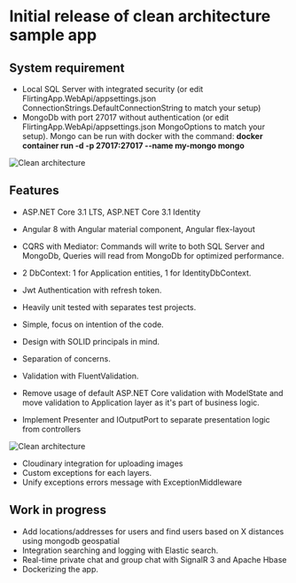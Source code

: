 # Initial release of clean architecture sample app

## System requirement

- Local SQL Server with integrated security (or edit FlirtingApp.WebApi/appsettings.json ConnectionStrings.DefaultConnectionString to match your setup)
- MongoDb with port 27017 without authentication (or edit FlirtingApp.WebApi/appsettings.json MongoOptions to match your setup). Mongo can be run with docker with the command: **docker container run -d -p 27017:27017 --name my-mongo mongo**

<img src="https://imgur.com/download/zpTqpYs/"
     alt="Clean architecture" />

## Features

- ASP.NET Core 3.1 LTS, ASP.NET Core 3.1 Identity
- Angular 8 with Angular material component, Angular flex-layout

- CQRS with Mediator: Commands will write to both SQL Server and MongoDb, Queries will read from MongoDb for optimized performance.
- 2 DbContext: 1 for Application entities, 1 for IdentityDbContext.
- Jwt Authentication with refresh token.
- Heavily unit tested with separates test projects.
- Simple, focus on intention of the code.
- Design with SOLID principals in mind.
- Separation of concerns.
- Validation with FluentValidation.
- Remove usage of default ASP.NET Core validation with ModelState and move validation to Application layer as it's part of business logic.
- Implement Presenter and IOutputPort to separate presentation logic from controllers

<img src="https://imgur.com/download/zwI5AlQ/"
     alt="Clean architecture" />
     
- Cloudinary integration for uploading images
- Custom exceptions for each layers.
- Unify exceptions errors message with ExceptionMiddleware

## Work in progress

- Add locations/addresses for users and find users based on X distances using mongodb geospatial
- Integration searching and logging with Elastic search.
- Real-time private chat and group chat with SignalR 3 and Apache Hbase
- Dockerizing the app.
